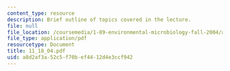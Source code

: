 ```yaml
---
content_type: resource
description: Brief outline of topics covered in the lecture.
file: null
file_location: /coursemedia/1-89-environmental-microbiology-fall-2004/a8d2af3a52c5f70bef4412d4e3ccf942_11_18_04.pdf
file_type: application/pdf
resourcetype: Document
title: 11_18_04.pdf
uid: a8d2af3a-52c5-f70b-ef44-12d4e3ccf942
---
```

